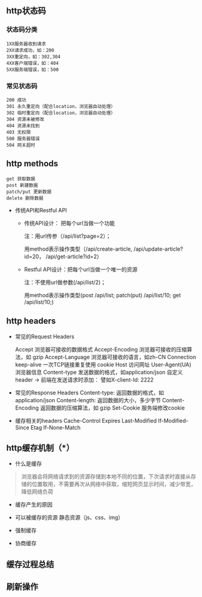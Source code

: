 <!--
 * @Description: 
 * @Autor: zhangai
 * @Date: 2022-08-17 09:37:16
 * @LastEditTime: 2022-08-30 16:08:15
-->
## http状态码
### 状态码分类
    1XX服务器收到请求
    2XX请求成功，如：200
    3XX重定向，如：302,304
    4XX客户端错误，如：404
    5XX服务端错误，如：500
### 常见状态码
    200 成功
    301 永久重定向（配合location，浏览器自动处理）
    302 临时重定向（配合location，浏览器自动处理）
    304 资源未被修改
    404 资源未找到
    403 无权限
    500 服务器错误
    504 网关超时

## http methods
    get 获取数据
    post 新建数据
    patch/put 更新数据
    delete 删除数据
* 传统API和Restful API
    - 传统API设计： 把每个url当做一个功能
        
        注：用url传参（/api/list?page=2）；

        用method表示操作类型（/api/create-article, /api/update-article?id=20， /api/get-article?id=2）
    - Restful API设计：把每个url当做一个唯一的资源 

        注：不使用url做参数(/api/list/2)；

        用method表示操作类型(post  /api/list; patch(put) /api/list/10; get /api/list/10;)
## http headers
* 常见的Request Headers

    Accept 浏览器可接收的数据格式
    Accept-Encoding 浏览器可接收的压缩算法，如 gzip
    Accept-Language 浏览器可接收的语言，如zh-CN
    Connection keep-alive 一次TCP链接重复使用
    cookie
    Host 访问网址
    User-Agent(UA) 浏览器信息
    Content-type 发送数据的格式，如application/json
    自定义header -> 前端在发送请求时添加： 譬如X-client-Id: 2222
* 常见的Response Headers
    Content-type: 返回数据的格式，如application/json
    Content-length: 返回数据的大小，多少字节
    Content-Encoding 返回数据的压缩算法，如 gzip
    Set-Cookie 服务端修改cookie

* 缓存相关的headers
    Cache-Control  Expires
    Last-Modified  If-Modified-Since
    Etag           If-None-Match
## http缓存机制（*）
* 什么是缓存
> 浏览器会将网络请求到的资源存储到本地不同的位置，下次请求时直接从存储的位置取用，不需要再次从网络中获取，缩短网页显示时间，减少带宽，降低网络负荷
* 缓存产生的原因
    
* 可以被缓存的资源
    静态资源（js、css、img）
* 强制缓存

* 协商缓存

## 缓存过程总结

## 刷新操作
